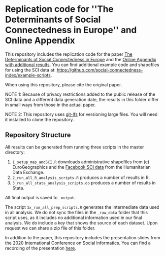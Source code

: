 # Replication code for ''The Determinants of Social Connectedness in Europe'' and Online Appendix

This repository includes the replication code for the paper [The Determinants of Social Connectedness in Europe](https://doi.org/10.1007/978-3-030-60975-7_1) and the [Online Appendix with additional results](https://arxiv.org/abs/2007.12177}). You can find additional example code and shapefiles for using the SCI data at: <https://github.com/social-connectedness-index/example-scripts>.

When using this repository, please cite the original paper.

NOTE 1: Because of privacy restrictions added to the public release of the SCI data and a different data generation date, the results in this folder differ in small ways from those in the actual paper.

NOTE 2: This repository uses [git-lfs](https://git-lfs.github.com/) for versioning large files. You will need it installed to clone the repository.

## Repository Structure

All results can be generated from running three scripts in the master directory: 
1. `1_setup_map_andSCI.R` downloads administrative shapefiles from (c) EuroGeographics and the [Facebook SCI data](https://data.humdata.org/dataset/social-connectedness-index?) from the Humanitarian Data Exchange. 
2. `2_run_all_R_analysis_scripts.R` produces a number of results in R.
3. `3_run_all_stata_analysis_scripts.do` produces a number of results in Stata.

All final output is saved to `_output`.

The script `1x_run_all_prep_scripts.R` generates the intermediate data used in all analysis. We do not sync the files in the `_raw_data` folder that this script uses, as it includes no additional information used in our final analysis. We do include a key that shows the source of each dataset. Upon request we can share a zip file of this folder.

In addition to the paper, this repository includes the presentation slides from the 2020 International Conference on Social Informatics. You can find a recording of the presentation [here](https://drive.google.com/file/d/1cPQFFAfvfXMaYFqR2_3ojMmtOSMMcrKI/view).

